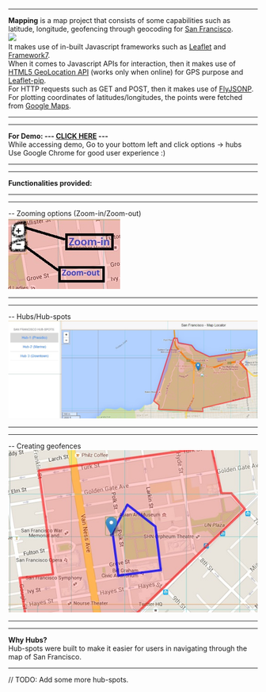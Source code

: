 ***
<b>Mapping</b> is a map project that consists of some capabilities such as latitude, longitude, geofencing through geocoding for <a href="https://en.wikipedia.org/wiki/San_Francisco">San Francisco</a>.<br>
![](http://justinsomnia.org/images/san-francisco-neighborhood-map.jpg)
<br>
It makes use of in-built Javascript frameworks such as <a href="https://github.com/Leaflet/Leaflet">Leaflet</a> and <a href="https://github.com/nolimits4web/Framework7">Framework7</a>. <br>
When it comes to Javascript APIs for interaction, then it makes use of <a href="http://www.w3schools.com/html/html5_geolocation.asp">HTML5 GeoLocation API</a> (works only when online) for GPS purpose and <a href="https://github.com/mapbox/leaflet-pip">Leaflet-pip</a>.<br>
For HTTP requests such as GET and POST, then it makes use of <a href="https://github.com/alotaiba/FlyJSONP">FlyJSONP</a>.<br>
For plotting coordinates of latitudes/longitudes, the points were fetched from <a href="https://maps.google.com/">Google Maps</a>.<br>
***
***
<b>For Demo: --- <a href="http://ashumeow.github.io/mapping/">CLICK HERE</a> ---</b> <br>
While accessing demo, Go to your bottom left and click options -> hubs <br>
Use Google Chrome for good user experience :)
***
***
<b>Functionalities provided:</b><br>
***
***
-- Zooming options (Zoom-in/Zoom-out) <br>
![](https://github.com/ashumeow/mapping/blob/master/snapshots/zoom.jpg)
<br>
***
***
-- Hubs/Hub-spots <br>
![](https://github.com/ashumeow/mapping/blob/master/snapshots/hub.jpg)
<br>
***
***
-- Creating geofences <br>
![](https://github.com/ashumeow/mapping/blob/master/snapshots/geofence.jpg)
<br>
***
***
<b>Why Hubs?</b> <br>
Hub-spots were built to make it easier for users in navigating through the map of San Francisco.
***
// TODO: Add some more hub-spots.
